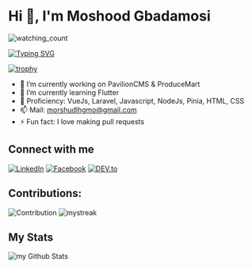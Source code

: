 # Hi 👋, I'm Moshood Gbadamosi
<!--TIMESTAMP:{"format": "dddd, MMMM Do YYYY, h:mm:ss"}-->
<img src="https://komarev.com/ghpvc/?username=morshud&color=brightgreen" alt="watching_count" />

[![Typing SVG](https://readme-typing-svg.demolab.com?font=Fira+Code&pause=1000&color=2BF715&width=435&lines=FullStack+Developer;Frontend+Developer;VueJs+Developer%2C+Laravel+Developer;Javascript+Developer+and+Much+More)](https://git.io/typing-svg)

[![trophy](https://github-profile-trophy.vercel.app/?username=morshud&theme=juicyfresh)](https://github.com/morshud/morshud)

- 🔭 I’m currently working on PavilionCMS & ProduceMart
- 🌱 I’m currently learning Flutter
- 👯 Proficiency: VueJs, Laravel, Javascript, NodeJs, Pinia, HTML, CSS
- 📫 Mail: morshudlhgmo@gmail.com
- ⚡ Fun fact: I love making pull requests

## Connect with me
<a href="https://www.linkedin.com/in/morshudlhgmo/" target="_blank"><img src="https://img.shields.io/badge/LinkedIn-%230077B5.svg?&style=flat-square&logo=linkedin&logoColor=white" alt="LinkedIn"></a>
<a href="https://www.facebook.com/morshud_lotus" target="_blank"><img src="https://img.shields.io/badge/Facebook-%231877F2.svg?&style=flat-square&logo=facebook&logoColor=white" alt="Facebook"></a>
<a href="https://dev.to/morshud" target="_blank"><img src="https://img.shields.io/badge/DEV-%230A0A0A.svg?&style=flat-square&logo=DEV.to&logoColor=white" alt="DEV.to"></a>

## Contributions:
![Contribution](https://activity-graph.herokuapp.com/graph?username=morshud&theme=react-dark&hide_border=true&area=true)
<img src="https://github-readme-streak-stats.herokuapp.com/?user=morshud&theme=tokyonight" alt="mystreak"/>

## My Stats
<img align="center" src="https://github-readme-stats.vercel.app/api?username=morshud&include_all_commits=true&count_private=true&show_icons=true&line_height=20&title_color=2B5BBD&icon_color=1124BB&text_color=A1A1A1&bg_color=0,000000,130F40" alt="my Github Stats"/>


